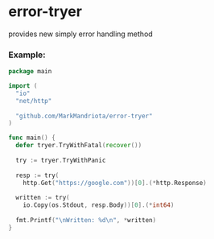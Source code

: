 # error-tryer
provides new simply error handling method

### Example:
```go
package main

import (
  "io"
  "net/http"
  
  "github.com/MarkMandriota/error-tryer"
)

func main() {
  defer tryer.TryWithFatal(recover())
  
  try := tryer.TryWithPanic
  
  resp := try(
    http.Get("https://google.com"))[0].(*http.Response)
    
  written := try(
    io.Copy(os.Stdout, resp.Body))[0].(*int64)
    
  fmt.Printf("\nWritten: %d\n", *written)
}
```
